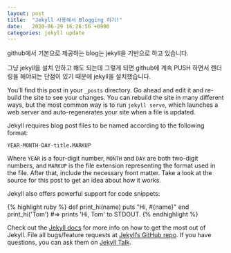 ```yaml
---
layout: post
title:  "Jekyll 사용해서 Blogging 하기!"
date:   2020-06-29 16:26:56 +0900
categories: jekyll update
---
```

github에서 기본으로 제공하는 blog는 jekyll을 기반으로 하고 있습니다. 

그냥 jekyll을 설치 안하고 해도 되는데 그렇게 되면 github에 계속 PUSH 하면서 렌더링을 해야되는 단점이 있기 때문에 jekyll을 설치했습니다.




You’ll find this post in your `_posts` directory. Go ahead and edit it and re-build the site to see your changes. You can rebuild the site in many different ways, but the most common way is to run `jekyll serve`, which launches a web server and auto-regenerates your site when a file is updated.

Jekyll requires blog post files to be named according to the following format:

`YEAR-MONTH-DAY-title.MARKUP`

Where `YEAR` is a four-digit number, `MONTH` and `DAY` are both two-digit numbers, and `MARKUP` is the file extension representing the format used in the file. After that, include the necessary front matter. Take a look at the source for this post to get an idea about how it works.

Jekyll also offers powerful support for code snippets:

{% highlight ruby %}
def print_hi(name)
  puts "Hi, #{name}"
end
print_hi('Tom')
#=> prints 'Hi, Tom' to STDOUT.
{% endhighlight %}

Check out the [Jekyll docs][jekyll-docs] for more info on how to get the most out of Jekyll. File all bugs/feature requests at [Jekyll’s GitHub repo][jekyll-gh]. If you have questions, you can ask them on [Jekyll Talk][jekyll-talk].

[jekyll-docs]: https://jekyllrb.com/docs/home
[jekyll-gh]:   https://github.com/jekyll/jekyll
[jekyll-talk]: https://talk.jekyllrb.com/
